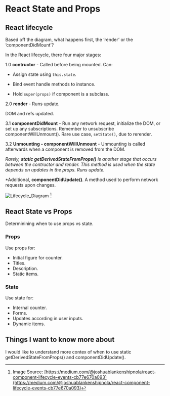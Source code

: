 # React State and Props

## React lifecycle

Based off the diagram, what happens first, the ‘render’ or the ‘componentDidMount’?

In the React lifecycle, there four major stages:

1.0 **contructor** - Called before being mounted. 
  Can:

- Assign state using `this.state`.

- Bind event handle methods to instance.

- Hold `super(props)` if component is a subclass.

2.0 **render** - Runs update.

DOM and refs updated.

3.1 **componentDidMount** -  Run any network request, initialize the DOM, or set up any subscriptions. Remember to unsubscribe componentWillUnmount(). Rare use case, `setState()`, due to rerender.

3.2 **Unmounting - componentWillUnmount** - Unmounting is called afterwards when a component is removed from the DOM.

*Rarely, **static getDerivedStateFromProps()** is another stage that occurs between the contructor and render. This method is used when the state depends on updates in the props. Runs update.*

*Additional, **componentDidUpdate()**. A method used to perform network requests upon changes.

![Lifecycle_Diagram](https://github.com/Bradley-Hower/301-reading-notes/assets/139923955/9cc763c7-dee1-470f-810b-998e8216709c) [^1]

## React State vs Props

Determinining when to use props vs state.

### Props

Use props for:

- Initial figure for counter.
- Titles.
- Description.
- Static items.

### State

Use state for:

- Internal counter.
- Forms.
- Updates according in user inputs.
- Dynamic items.

## Things I want to know more about

I would like to understand more contex of when to use static getDerivedStateFromProps() and componentDidUpdate().

[^1]: Image Source: [https://medium.com/@joshuablankenshipnola/react-component-lifecycle-events-cb77e670a093](https://medium.com/@joshuablankenshipnola/react-component-lifecycle-events-cb77e670a093)
